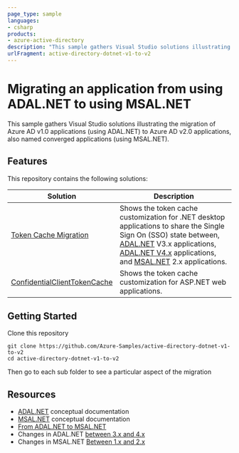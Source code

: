 ```yaml
---
page_type: sample
languages:
- csharp
products:
- azure-active-directory
description: "This sample gathers Visual Studio solutions illustrating the migration of Azure AD v1.0 applications (using ADAL.NET) to Azure AD v2.0 applications, also named converged applications (using MSAL.NET)."
urlFragment: active-directory-dotnet-v1-to-v2
---
```


# Migrating an application from using ADAL.NET to using MSAL.NET

This sample gathers Visual Studio solutions illustrating the migration of Azure AD v1.0 applications (using ADAL.NET) to Azure AD v2.0 applications, also named converged applications (using MSAL.NET).

## Features

This repository contains the following solutions:

Solution | Description
-------- | -----------
[Token Cache Migration](TokenCacheMigration/README.md) | Shows the token cache customization for .NET desktop applications to share the Single Sign On (SSO) state between, [ADAL.NET](https://aka.ms/adalnet) V3.x applications, [ADAL.NET V4.x](https://github.com/AzureAD/azure-activedirectory-library-for-dotnet/wiki/changes-adalnet-4.0-preview) applications, and [MSAL.NET](https://aka.ms/msalnet) 2.x applications.
[ConfidentialClientTokenCache](ConfidentialClientTokenCache) | Shows the token cache customization for ASP.NET web applications.

## Getting Started

Clone this repository

```Shell
git clone https://github.com/Azure-Samples/active-directory-dotnet-v1-to-v2
cd active-directory-dotnet-v1-to-v2
```

Then go to each sub folder to see a particular aspect of the migration

## Resources

- [ADAL.NET](https://aka.ms/adalnet) conceptual documentation
- [MSAL.NET](https://aka.ms/msalnet) conceptual documentation
- [From ADAL.NET to MSAL.NET](https://aka.ms/adal-net-to-msal-net)
- Changes in ADAL.NET [between 3.x and 4.x](https://aka.ms/adal-net-4-released)
- Changes in MSAL.NET [Between 1.x and 2.x](https://aka.ms/msal-net-2-released)
